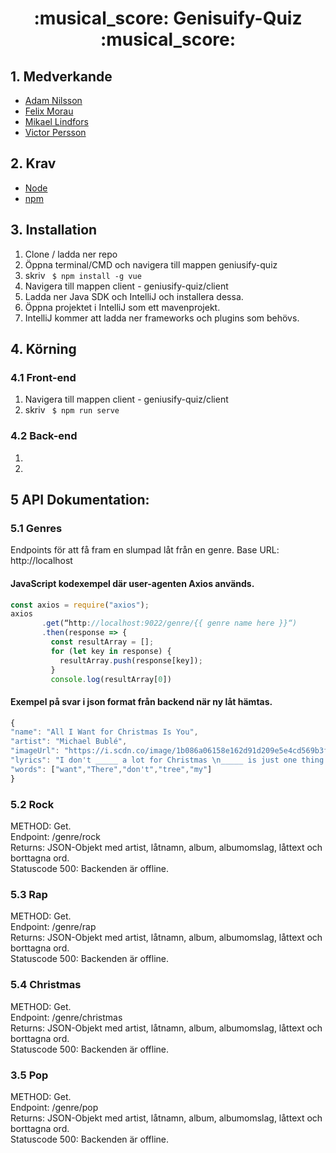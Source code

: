 <h1 align="center">:musical_score: Genisuify-Quiz :musical_score:</h1>

## 1. Medverkande
<ul>
  <li> <a href="https://github.com/addicool">Adam Nilsson </a></li>
  <li> <a href="https://github.com/femosc2 ">Felix Morau </a></li>
  <li> <a href="https://github.com/mlindfors2 ">Mikael Lindfors </a></li>
  <li> <a href="https://github.com/VictorPersson ">Victor Persson </a></li>
</ul>

## 2. Krav
<ul>
  <li> <a href="https://nodejs.org/en/download/">Node</a></li>
  <li> <a href="https://www.npmjs.com/get-npm">npm</a></li>
</ul>
  
  
## 3. Installation
<ol>
  <li> Clone / ladda ner repo </li> 
  <li> Öppna terminal/CMD och navigera till mappen geniusify-quiz
  <li> skriv <code> $ npm install -g vue </code> </li>
  <li> Navigera till mappen client - geniusify-quiz/client </li> 
  <li> Ladda ner Java SDK och IntelliJ och installera dessa. </li>
  <li> Öppna projektet i IntelliJ som ett mavenprojekt. </li>
  <li> IntelliJ kommer att ladda ner frameworks och plugins som behövs. </li>
</ol>

## 4. Körning
### 4.1 Front-end
<ol>
  <li> Navigera till mappen client - geniusify-quiz/client </li> 
  <li> skriv <code> $ npm run serve </code> </li>
</ol>

### 4.2 Back-end
<ol>
  <li>  </li> 
  <li>  </li>
</ol>

## 5 API Dokumentation:

### 5.1 Genres
Endpoints för att få fram en slumpad låt från en genre.
Base URL: http://localhost

#### JavaScript kodexempel där user-agenten Axios används.
```javascript
const axios = require("axios");
axios
       .get(“http://localhost:9022/genre/{{ genre name here }}“)
       .then(response => {
         const resultArray = [];
         for (let key in response) {
           resultArray.push(response[key]);
         }
         console.log(resultArray[0])

```
#### Exempel på svar i json format från backend när ny låt hämtas.
```javascript
{
"name": "All I Want for Christmas Is You",
"artist": "Michael Bublé",
"imageUrl": "https://i.scdn.co/image/1b086a06158e162d91d209e5e4cd569b3f059371",
"lyrics": "I don't _____ a lot for Christmas \n_____ is just one thing I need \nI _____ care about the presents \nUnderneath the Christmas _____ \nI just want you for _____ own \n",
"words": ["want","There","don't","tree","my"]
}
```
### 5.2 Rock
METHOD: Get. <br>
Endpoint: /genre/rock <br>
Returns: JSON-Objekt med artist, låtnamn, album, albumomslag, låttext och borttagna ord. <br>
Statuscode 500: Backenden är offline. <br>

### 5.3 Rap
METHOD: Get. <br>
Endpoint: /genre/rap <br>
Returns: JSON-Objekt med artist, låtnamn, album, albumomslag, låttext och borttagna ord. <br>
Statuscode 500: Backenden är offline. <br>

### 5.4 Christmas
METHOD: Get. <br>
Endpoint: /genre/christmas <br>
Returns: JSON-Objekt med artist, låtnamn, album, albumomslag, låttext och borttagna ord. <br>
Statuscode 500: Backenden är offline. <br>

### 3.5 Pop
METHOD: Get. <br>
Endpoint: /genre/pop <br>
Returns: JSON-Objekt med artist, låtnamn, album, albumomslag, låttext och borttagna ord. <br>
Statuscode 500: Backenden är offline. <br>

